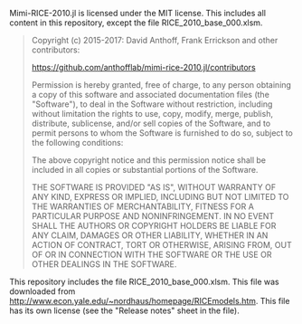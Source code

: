 Mimi-RICE-2010.jl is licensed under the MIT license. This includes all
content in this repository, except the file RICE_2010_base_000.xlsm.

> Copyright (c) 2015-2017: David Anthoff, Frank Errickson and other
> contributors:
>
> https://github.com/anthofflab/mimi-rice-2010.jl/contributors
>
> Permission is hereby granted, free of charge, to any person obtaining
> a copy of this software and associated documentation files (the
> "Software"), to deal in the Software without restriction, including
> without limitation the rights to use, copy, modify, merge, publish,
> distribute, sublicense, and/or sell copies of the Software, and to
> permit persons to whom the Software is furnished to do so, subject to
> the following conditions:
>
> The above copyright notice and this permission notice shall be
> included in all copies or substantial portions of the Software.
>
> THE SOFTWARE IS PROVIDED "AS IS", WITHOUT WARRANTY OF ANY KIND,
> EXPRESS OR IMPLIED, INCLUDING BUT NOT LIMITED TO THE WARRANTIES OF
> MERCHANTABILITY, FITNESS FOR A PARTICULAR PURPOSE AND
> NONINFRINGEMENT. IN NO EVENT SHALL THE AUTHORS OR COPYRIGHT HOLDERS BE
> LIABLE FOR ANY CLAIM, DAMAGES OR OTHER LIABILITY, WHETHER IN AN ACTION
> OF CONTRACT, TORT OR OTHERWISE, ARISING FROM, OUT OF OR IN CONNECTION
> WITH THE SOFTWARE OR THE USE OR OTHER DEALINGS IN THE SOFTWARE.

This repository includes the file RICE_2010_base_000.xlsm. This file was
downloaded from http://www.econ.yale.edu/~nordhaus/homepage/RICEmodels.htm.
This file has its own license (see the "Release notes" sheet in the file).
